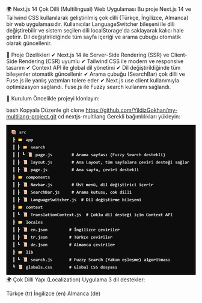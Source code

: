 🌍 Next.js 14 Çok Dilli (Multilingual) Web Uygulaması
Bu proje Next.js 14 ve Tailwind CSS kullanılarak geliştirilmiş çok dilli (Türkçe, İngilizce, Almanca) bir web uygulamasıdır.
Kullanıcılar LanguageSwitcher bileşeni ile dili değiştirebilir ve sistem seçilen dili localStorage'da saklayarak kalıcı hale getirir.
Dil değiştirildiğinde tüm sayfa içeriği ve arama çubuğu otomatik olarak güncellenir.

🚀 Proje Özellikleri
✔ Next.js 14 ile Server-Side Rendering (SSR) ve Client-Side Rendering (CSR) uyumlu
✔ Tailwind CSS ile modern ve responsive tasarım
✔ Context API ile global dil yönetimi
✔ Dil değiştirildiğinde tüm bileşenler otomatik güncellenir
✔ Arama çubuğu (SearchBar) çok dilli ve Fuse.js ile yanlış yazımları tolere eder
✔ Next.js use client kullanımıyla optimizasyon sağlandı.
Fuse.js ile Fuzzy search kullanımı sağlandı.

📌 Kurulum
Öncelikle projeyi klonlayın:

bash
Kopyala
Düzenle
git clone https://github.com/YildizGokhan/my-multilang-project.git
cd nextjs-multilang
Gerekli bağımlılıkları yükleyin:


 ![alt text](image.png)
🌍 Çok Dilli Yapı (Localization)
Uygulama 3 dil destekler:

Türkçe (tr)
İngilizce (en)
Almanca (de)
